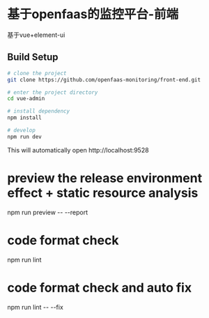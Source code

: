 # 基于openfaas的监控平台-前端
基于vue+element-ui

## Build Setup

```bash
# clone the project
git clone https://github.com/openfaas-monitoring/front-end.git

# enter the project directory
cd vue-admin

# install dependency
npm install

# develop
npm run dev
```

This will automatically open http://localhost:9528


# preview the release environment effect + static resource analysis
npm run preview -- --report

# code format check
npm run lint

# code format check and auto fix
npm run lint -- --fix
```

